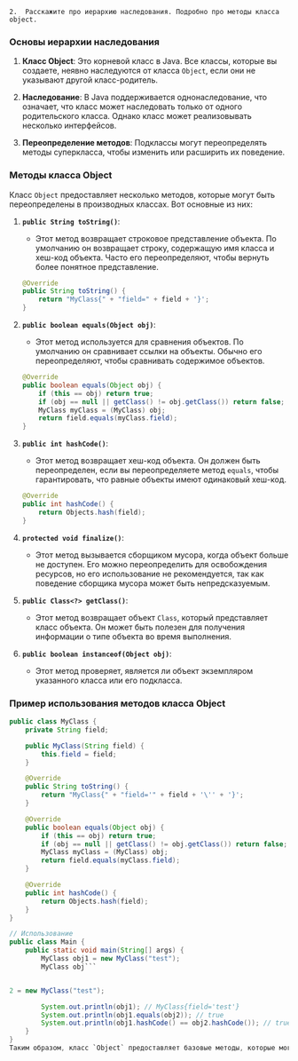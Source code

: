     2.	Расскажите про иерархию наследования. Подробно про методы класса object.

### Основы иерархии наследования

1. **Класс Object**: Это корневой класс в Java. Все классы, которые вы создаете, неявно наследуются от класса `Object`, если они не указывают другой класс-родитель.

2. **Наследование**: В Java поддерживается однонаследование, что означает, что класс может наследовать только от одного родительского класса. Однако класс может реализовывать несколько интерфейсов.

3. **Переопределение методов**: Подклассы могут переопределять методы суперкласса, чтобы изменить или расширить их поведение.

### Методы класса Object

Класс `Object` предоставляет несколько методов, которые могут быть переопределены в производных классах. Вот основные из них:

1. **`public String toString()`**:
    - Этот метод возвращает строковое представление объекта. По умолчанию он возвращает строку, содержащую имя класса и хеш-код объекта. Часто его переопределяют, чтобы вернуть более понятное представление.

   ```java
   @Override
   public String toString() {
       return "MyClass{" + "field=" + field + '}';
   }
   ```

2. **`public boolean equals(Object obj)`**:
    - Этот метод используется для сравнения объектов. По умолчанию он сравнивает ссылки на объекты. Обычно его переопределяют, чтобы сравнивать содержимое объектов.

   ```java
   @Override
   public boolean equals(Object obj) {
       if (this == obj) return true;
       if (obj == null || getClass() != obj.getClass()) return false;
       MyClass myClass = (MyClass) obj;
       return field.equals(myClass.field);
   }
   ```

3. **`public int hashCode()`**:
    - Этот метод возвращает хеш-код объекта. Он должен быть переопределен, если вы переопределяете метод `equals`, чтобы гарантировать, что равные объекты имеют одинаковый хеш-код.

   ```java
   @Override
   public int hashCode() {
       return Objects.hash(field);
   }
   ```

4. **`protected void finalize()`**:
    - Этот метод вызывается сборщиком мусора, когда объект больше не доступен. Его можно переопределить для освобождения ресурсов, но его использование не рекомендуется, так как поведение сборщика мусора может быть непредсказуемым.

5. **`public Class<?> getClass()`**:
    - Этот метод возвращает объект `Class`, который представляет класс объекта. Он может быть полезен для получения информации о типе объекта во время выполнения.

6. **`public boolean instanceof(Object obj)`**:
    - Этот метод проверяет, является ли объект экземпляром указанного класса или его подкласса.

### Пример использования методов класса Object

```java
public class MyClass {
    private String field;

    public MyClass(String field) {
        this.field = field;
    }

    @Override
    public String toString() {
        return "MyClass{" + "field='" + field + '\'' + '}';
    }

    @Override
    public boolean equals(Object obj) {
        if (this == obj) return true;
        if (obj == null || getClass() != obj.getClass()) return false;
        MyClass myClass = (MyClass) obj;
        return field.equals(myClass.field);
    }

    @Override
    public int hashCode() {
        return Objects.hash(field);
    }
}

// Использование
public class Main {
    public static void main(String[] args) {
        MyClass obj1 = new MyClass("test");
        MyClass obj```


2 = new MyClass("test");

        System.out.println(obj1); // MyClass{field='test'}
        System.out.println(obj1.equals(obj2)); // true
        System.out.println(obj1.hashCode() == obj2.hashCode()); // true
    }
}
Таким образом, класс `Object` предоставляет базовые методы, которые могут быть полезны для работы с объектами в Java, и их переопределение позволяет создать более удобные и функциональные классы.